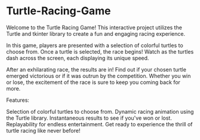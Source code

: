 # Turtle-Racing-Game
Welcome to the Turtle Racing Game! This interactive project utilizes the Turtle and tkinter library to create a fun and engaging racing experience.

In this game, players are presented with a selection of colorful turtles to choose from. Once a turtle is selected, the race begins! Watch as the turtles dash across the screen, each displaying its unique speed.

After an exhilarating race, the results are in! Find out if your chosen turtle emerged victorious or if it was outrun by the competition. Whether you win or lose, the excitement of the race is sure to keep you coming back for more.

Features:

Selection of colorful turtles to choose from.
Dynamic racing animation using the Turtle library.
Instantaneous results to see if you've won or lost.
Replayability for endless entertainment.
Get ready to experience the thrill of turtle racing like never before! 
